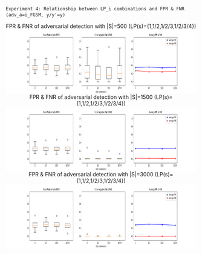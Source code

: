     Experiment 4: Relationship between LP_i combinations and FPR & FNR (adv_a=i_FGSM, y/y'=y)

<div align="center">
FPR & FNR of adversarial detection with |S|=500 (LP(s)={1,1/2,1/2/3,1/2/3/4}) 
</div>
<img src="../Images/Exp4/exp4_500.png" align="center" border="0" width="1200" height="170"/>
<div align="center">
FPR & FNR of adversarial detection with |S|=1500 (LP(s)={1,1/2,1/2/3,1/2/3/4}) 
</div>
<img src="../Images/Exp4/exp4_1500.png" align="center" border="0" width="1200" height="170"/>
<div align="center">
FPR & FNR of adversarial detection with |S|=3000 (LP(s)={1,1/2,1/2/3,1/2/3/4}) 
</div>
<img src="../Images/Exp4/exp4_3000.png" align="center" border="0" width="1200" height="170"/>